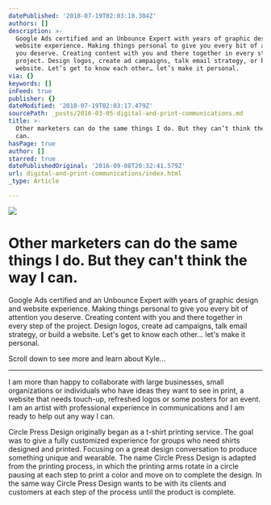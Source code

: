 ```yaml
---
datePublished: '2018-07-19T02:03:18.304Z'
authors: []
description: >-
  Google Ads certified and an Unbounce Expert with years of graphic design and
  website experience. Making things personal to give you every bit of attention
  you deserve. Creating content with you and there together in every step of the
  project. Design logos, create ad campaigns, talk email strategy, or build a
  website. Let’s get to know each other… let’s make it personal.
via: {}
keywords: []
inFeed: true
publisher: {}
dateModified: '2018-07-19T02:03:17.479Z'
sourcePath: _posts/2016-03-05-digital-and-print-communications.md
title: >-
  Other marketers can do the same things I do. But they can’t think the way I
  can.
hasPage: true
author: []
starred: true
datePublishedOriginal: '2016-09-08T20:32:41.579Z'
url: digital-and-print-communications/index.html
_type: Article

---
```

![](https://the-grid-user-content.s3-us-west-2.amazonaws.com/6469b073-eb47-45c5-bb4e-78569682f600.png)

# Other marketers can do the same things I do. But they can't think the way I can.

Google Ads certified and an Unbounce Expert with years of graphic design and website experience. Making things personal to give you every bit of attention you deserve. Creating content with you and there together in every step of the project. Design logos, create ad campaigns, talk email strategy, or build a website. Let's get to know each other... let's make it personal.

Scroll down to see more and learn about Kyle...

---

I am more than happy to collaborate with large businesses, small organizations or individuals who have ideas they want to see in print, a website that needs touch-up, refreshed logos or some posters for an event. I am an artist with professional experience in communications and I am ready to help out any way I can.

Circle Press Design originally began as a t-shirt printing service. The goal was to give a fully customized experience for groups who need shirts designed and printed. Focusing on a great design conversation to produce something unique and wearable. The name Circle Press Design is adapted from the printing process, in which the printing arms rotate in a circle pausing at each step to print a color and move on to complete the design. In the same way Circle Press Design wants to be with its clients and customers at each step of the process until the product is complete.